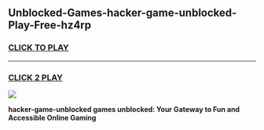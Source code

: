 
## Unblocked-Games-hacker-game-unblocked-Play-Free-hz4rp
<h3>
<a href="https://premium76.site?title=hacker-game-unblocked&ref=10A">CLICK TO PLAY</a></h3>
<hr>

<h3>
<a href="https://premium76.site?title=hacker-game-unblocked&ref=10A">CLICK 2 PLAY</a>
  
</h3>

<a href="https://premium76.site?title=hacker-game-unblocked&ref=10A"><img src="https://clearcache.store/games.png"></a>


**hacker-game-unblocked games unblocked: Your Gateway to Fun and Accessible Online Gaming**
